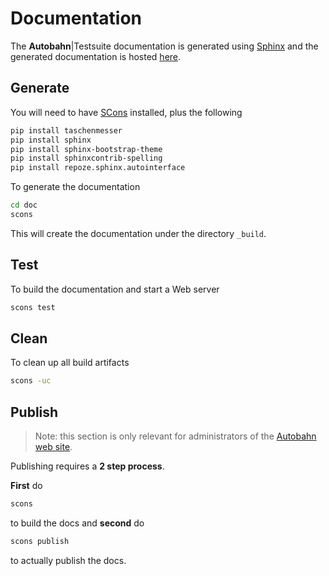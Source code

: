 # Documentation

The **Autobahn**|Testsuite documentation is generated using [Sphinx](http://sphinx.pocoo.org/) and the generated documentation is hosted [here](http://autobahn.ws/testsuite).


## Generate

You will need to have [SCons](http://scons.org/) installed, plus the following

```sh
pip install taschenmesser
pip install sphinx
pip install sphinx-bootstrap-theme
pip install sphinxcontrib-spelling
pip install repoze.sphinx.autointerface
```

To generate the documentation

```sh
cd doc
scons
```

This will create the documentation under the directory `_build`.


## Test

To build the documentation and start a Web server
```sh
scons test
```

## Clean

To clean up all build artifacts

```sh
scons -uc
```

## Publish

> Note: this section is only relevant for administrators of the [Autobahn web site](http://autobahn.ws/).

Publishing requires a **2 step process**.

**First** do

```sh
scons
```

to build the docs and **second** do

```sh
scons publish
```

to actually publish the docs.
